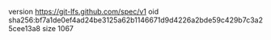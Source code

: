 version https://git-lfs.github.com/spec/v1
oid sha256:bf7a1de0ef4ad24be3125a62b1146671d9d4226a2bde59c429b7c3a25cee13a8
size 1067

